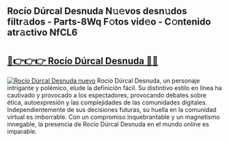## Rocío Dúrcal Desnuda N𝚞𝚎vos desn𝚞dos filtr𝚊dos - Parts-8Wq F𝚘tos vid𝚎o - C𝚘ntenido atr𝚊ctivo NfCL6

# <h2><a href="http://mb7tgn.tromn.icu/?c=Roc%c3%ado+D%c3%barcal+Desnuda">🔗👉👉👉 Rocío Dúrcal Desnuda 🔗🔗</a></h2>

[![Rocío Dúrcal Desnuda nuevo](https://i.imgur.com/pEAQMta.gif)](http://mb7tgn.tromn.icu/?c=Roc%c3%ado+D%c3%barcal+Desnuda)
Rocío Dúrcal Desnuda, un personaje intrigante y polémico, elude la definición fácil. Su distintivo estilo en línea ha cautivado y provocado a los espectadores, provocando debates sobre ética, autoexpresión y las complejidades de las comunidades digitales. Independientemente de sus decisiones futuras, su huella en la comunidad virtual es imborrable. Con un compromiso inquebrantable y un magnetismo innegable, la presencia de Rocío Dúrcal Desnuda en el mundo online es imparable.
